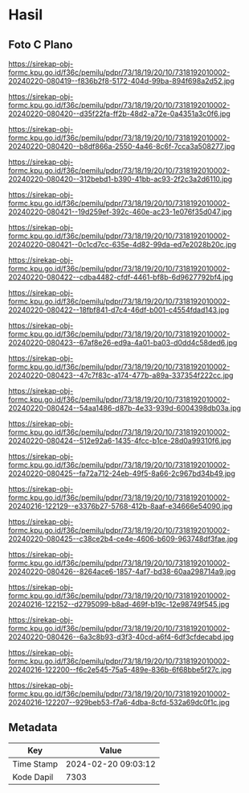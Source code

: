 # Hasil

## Foto C Plano

https://sirekap-obj-formc.kpu.go.id/f36c/pemilu/pdpr/73/18/19/20/10/7318192010002-20240220-080419--f836b2f8-5172-404d-99ba-894f698a2d52.jpg

https://sirekap-obj-formc.kpu.go.id/f36c/pemilu/pdpr/73/18/19/20/10/7318192010002-20240220-080420--d35f22fa-ff2b-48d2-a72e-0a4351a3c0f6.jpg

https://sirekap-obj-formc.kpu.go.id/f36c/pemilu/pdpr/73/18/19/20/10/7318192010002-20240220-080420--b8df866a-2550-4a46-8c6f-7cca3a508277.jpg

https://sirekap-obj-formc.kpu.go.id/f36c/pemilu/pdpr/73/18/19/20/10/7318192010002-20240220-080420--312bebd1-b390-41bb-ac93-2f2c3a2d6110.jpg

https://sirekap-obj-formc.kpu.go.id/f36c/pemilu/pdpr/73/18/19/20/10/7318192010002-20240220-080421--19d259ef-392c-460e-ac23-1e076f35d047.jpg

https://sirekap-obj-formc.kpu.go.id/f36c/pemilu/pdpr/73/18/19/20/10/7318192010002-20240220-080421--0c1cd7cc-635e-4d82-99da-ed7e2028b20c.jpg

https://sirekap-obj-formc.kpu.go.id/f36c/pemilu/pdpr/73/18/19/20/10/7318192010002-20240220-080422--cdba4482-cfdf-4461-bf8b-6d9627792bf4.jpg

https://sirekap-obj-formc.kpu.go.id/f36c/pemilu/pdpr/73/18/19/20/10/7318192010002-20240220-080422--18fbf841-d7c4-46df-b001-c4554fdad143.jpg

https://sirekap-obj-formc.kpu.go.id/f36c/pemilu/pdpr/73/18/19/20/10/7318192010002-20240220-080423--67af8e26-ed9a-4a01-ba03-d0dd4c58ded6.jpg

https://sirekap-obj-formc.kpu.go.id/f36c/pemilu/pdpr/73/18/19/20/10/7318192010002-20240220-080423--47c7f83c-a174-477b-a89a-337354f222cc.jpg

https://sirekap-obj-formc.kpu.go.id/f36c/pemilu/pdpr/73/18/19/20/10/7318192010002-20240220-080424--54aa1486-d87b-4e33-939d-6004398db03a.jpg

https://sirekap-obj-formc.kpu.go.id/f36c/pemilu/pdpr/73/18/19/20/10/7318192010002-20240220-080424--512e92a6-1435-4fcc-b1ce-28d0a99310f6.jpg

https://sirekap-obj-formc.kpu.go.id/f36c/pemilu/pdpr/73/18/19/20/10/7318192010002-20240220-080425--fa72a712-24eb-49f5-8a66-2c967bd34b49.jpg

https://sirekap-obj-formc.kpu.go.id/f36c/pemilu/pdpr/73/18/19/20/10/7318192010002-20240216-122129--e3376b27-5768-412b-8aaf-e34666e54090.jpg

https://sirekap-obj-formc.kpu.go.id/f36c/pemilu/pdpr/73/18/19/20/10/7318192010002-20240220-080425--c38ce2b4-ce4e-4606-b609-963748df3fae.jpg

https://sirekap-obj-formc.kpu.go.id/f36c/pemilu/pdpr/73/18/19/20/10/7318192010002-20240220-080426--8264ace6-1857-4af7-bd38-60aa298714a9.jpg

https://sirekap-obj-formc.kpu.go.id/f36c/pemilu/pdpr/73/18/19/20/10/7318192010002-20240216-122152--d2795099-b8ad-469f-b19c-12e98749f545.jpg

https://sirekap-obj-formc.kpu.go.id/f36c/pemilu/pdpr/73/18/19/20/10/7318192010002-20240220-080426--6a3c8b93-d3f3-40cd-a6f4-6df3cfdecabd.jpg

https://sirekap-obj-formc.kpu.go.id/f36c/pemilu/pdpr/73/18/19/20/10/7318192010002-20240216-122200--f6c2e545-75a5-489e-836b-6f68bbe5f27c.jpg

https://sirekap-obj-formc.kpu.go.id/f36c/pemilu/pdpr/73/18/19/20/10/7318192010002-20240216-122207--929beb53-f7a6-4dba-8cfd-532a69dc0f1c.jpg


## Metadata

| Key        | Value               |
| ---------- | ------------------- |
| Time Stamp | 2024-02-20 09:03:12 |
| Kode Dapil | 7303                |




